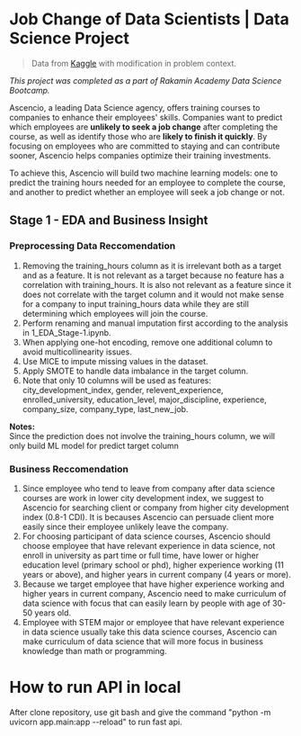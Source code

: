 # Job Change of Data Scientists | Data Science Project

> Data from [Kaggle](https://www.kaggle.com/datasets/arashnic/hr-analytics-job-change-of-data-scientists) with modification in problem context.

_This project was completed as a part of Rakamin Academy Data Science Bootcamp._

Ascencio, a leading Data Science agency, offers training courses to companies to enhance their employees' skills. Companies want to predict which employees are **unlikely to seek a job change** after completing the course, as well as identify those who are **likely to finish it quickly**. By focusing on employees who are committed to staying and can contribute sooner, Ascencio helps companies optimize their training investments.

To achieve this, Ascencio will build two machine learning models: one to predict the training hours needed for an employee to complete the course, and another to predict whether an employee will seek a job change or not.

## Stage 1 - EDA and Business Insight

### Preprocessing Data Reccomendation

1. Removing the training_hours column as it is irrelevant both as a target and as a feature. It is not relevant as a target because no feature has a correlation with training_hours. It is also not relevant as a feature since it does not correlate with the target column and it would not make sense for a company to input training_hours data while they are still determining which employees will join the course.
2. Perform renaming and manual imputation first according to the analysis in 1_EDA_Stage-1.ipynb.
3. When applying one-hot encoding, remove one additional column to avoid multicollinearity issues.
4. Use MICE to impute missing values in the dataset.
5. Apply SMOTE to handle data imbalance in the target column.
6. Note that only 10 columns will be used as features:
   city_development_index, gender, relevent_experience, enrolled_university, education_level, major_discipline, experience, company_size, company_type, last_new_job.

**Notes:**<br/>Since the prediction does not involve the training_hours column, we will only build ML model for predict target column

### Business Reccomendation

1. Since employee who tend to leave from company after data science courses are work in lower city development index, we suggest to Ascencio for searching client or company from higher city development index (0.8-1 CDI). It is becauses Ascencio can persuade client more easily since their employee unlikely leave the company.
2. For choosing participant of data science courses, Ascencio should choose employee that have relevant experience in data science, not enroll in university as part time or full time, have lower or higher education level (primary school or phd), higher experience working (11 years or above), and higher years in current company (4 years or more).
3. Because we target employee that have higher experience working and higher years in current company, Ascencio need to make curriculum of data science with focus that can easily learn by people with age of 30-50 years old.
4. Employee with STEM major or employee that have relevant experience in data science usually take this data science courses, Ascencio can make curriculum of data science that will more focus in business knowledge than math or programming.

# How to run API in local

After clone repository, use git bash and give the command "python -m uvicorn app.main:app --reload" to run fast api.
